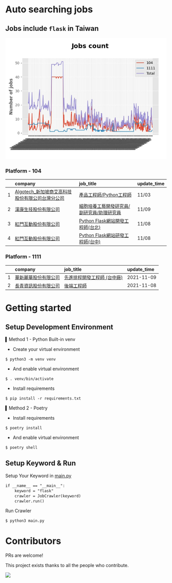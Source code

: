# Auto searching jobs

## Jobs include `flask` in Taiwan 

 ![image](./doc/plot_img.jpg)


### Platform - 104


|    | company                                                                                                | job_title                                                                                | update_time   |
|---:|:-------------------------------------------------------------------------------------------------------|:-----------------------------------------------------------------------------------------|:--------------|
|  1 | [Algotech_新加坡商艾高科技股份有限公司台灣分公司](https://www.104.com.tw/company/1a2x6blc6n?jobsource=jolist_b_relevance) | [產品工程師/Python工程師](https://www.104.com.tw/job/7duf1?jobsource=jolist_b_relevance)         | 11/03         |
|  2 | [漢康生技股份有限公司](https://www.104.com.tw/company/1a2x6blf97?jobsource=jolist_a_date)                        | [細胞培養工藝開發研究員/副研究員/助理研究員](https://www.104.com.tw/job/7cccb?jobsource=jolist_a_date)       | 11/09         |
|  3 | [紅門互動股份有限公司](https://www.104.com.tw/company/oh4m67k?jobsource=jolist_b_relevance)                      | [Python Flask網站開發工程師(台北)](https://www.104.com.tw/job/6xtfl?jobsource=jolist_b_relevance) | 11/08         |
|  4 | [紅門互動股份有限公司](https://www.104.com.tw/company/oh4m67k?jobsource=jolist_b_relevance)                      | [Python Flask網站研發工程師(台中)](https://www.104.com.tw/job/6kf9h?jobsource=jolist_b_relevance) | 11/08         |

### Platform - 1111


|    | company                                              | job_title                                                | update_time   |
|---:|:-----------------------------------------------------|:---------------------------------------------------------|:--------------|
|  1 | [華新麗華股份有限公司](https://www.1111.com.tw/corp/1845183/)  | [先進排程開發工程師 (台中廠)](https://www.1111.com.tw/job/98520581/) | 2021-11-09    |
|  2 | [長青資訊股份有限公司](https://www.1111.com.tw/corp/71694811/) | [後端工程師](https://www.1111.com.tw/job/85012186/)           | 2021-11-08    |



# Getting started
## Setup Development Environment
▍Method 1 - Python Built-in venv

- Create your virtual environment
```
$ python3 -m venv venv
```
- And enable virtual environment
```
$ . venv/bin/activate
```
- Install requirements
```
$ pip install -r requirements.txt 
```

▍Method 2 - Poetry
- Install requirements
```
$ poetry install
```
- And enable virtual environment
```
$ poetry shell
```

## Setup Keyword & Run

Setup Your Keyword in [main.py](./main.py#L88)
```
if __name__ == "__main__":
    keyword = "flask"
    crawler = JobCrawler(keyword)
    crawler.run()
```

Run Crawler
```
$ python3 main.py
```

# Contributors
PRs are welcome!

This project exists thanks to all the people who contribute.

<a href="https://github.com/hsuanchi/auto-search-flask-job/graphs/contributors">
  <img src="https://contrib.rocks/image?repo=hsuanchi/auto-search-flask-job"/>
</a>
